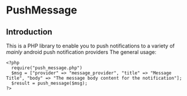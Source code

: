 # PushMessage

## Introduction
This is a PHP library to enable you to push notifications to a variety of *mainly* android push notification providers
The general usage:
```
<?php
  require("push_message.php")
  $msg = ["provider" => "message_provider", "title" => "Message Title", "body" => "The message body content for the notification"];
  $result = push_message($msg); 
?>
```
